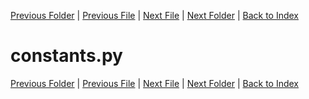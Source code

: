 [Previous Folder](../roomdefine.md) | [Previous File](config_manager.md) | [Next File](file_loading.md) | [Next Folder](../fluids/fluid_article.md) | [Back to Index](../../index.md)

# constants.py


[Previous Folder](../roomdefine.md) | [Previous File](config_manager.md) | [Next File](file_loading.md) | [Next Folder](../fluids/fluid_article.md) | [Back to Index](../../index.md)
